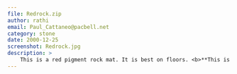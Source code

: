 ```yaml
---
file: Redrock.zip
author: rathi
email: Paul_Cattaneo@pacbell.net
category: stone
date: 2000-12-25
screenshot: Redrock.jpg
description: >
    This is a red pigment rock mat. It is best on floors. <b>**This is a 16 bit mat**</b>
---
```


